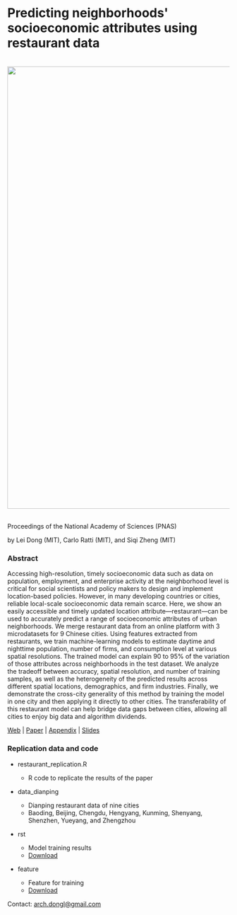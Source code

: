 # Predicting neighborhoods' socioeconomic attributes using restaurant data

<div align="center">
  <img src="https://github.com/leiii/restaurant/blob/master/food-small.jpg" width = "1000"><br><br>
</div>

Proceedings of the National Academy of Sciences (PNAS)

by Lei Dong (MIT), Carlo Ratti (MIT), and Siqi Zheng (MIT)


### Abstract

Accessing high-resolution, timely socioeconomic data such as data on population, employment, and enterprise activity at the neighborhood level is critical for social scientists and policy makers to design and implement location-based policies. However, in many developing countries or cities, reliable local-scale socioeconomic data remain scarce. Here, we show an easily accessible and timely updated location attribute—restaurant—can be used to accurately predict a range of socioeconomic attributes of urban neighborhoods. We merge restaurant data from an online platform with 3 microdatasets for 9 Chinese cities. Using features extracted from restaurants, we train machine-learning models to estimate daytime and nighttime population, number of firms, and consumption level at various spatial resolutions. The trained model can explain 90 to 95% of the variation of those attributes across neighborhoods in the test dataset. We analyze the tradeoff between accuracy, spatial resolution, and number of training samples, as well as the heterogeneity of the predicted results across different spatial locations, demographics, and firm industries. Finally, we demonstrate the cross-city generality of this method by training the model in one city and then applying it directly to other cities. The transferability of this restaurant model can help bridge data gaps between cities, allowing all cities to enjoy big data and algorithm dividends.

[Web](http://senseable.mit.edu/tasty-data/) | [Paper](https://www.pnas.org/content/116/31/15447) | [Appendix](https://www.pnas.org/content/suppl/2019/07/09/1903064116.DCSupplemental) | [Slides](https://github.com/leiii/restaurant/blob/master/Restaurant_Slides.pdf)

### Replication data and code

- restaurant_replication.R
    * R code to replicate the results of the paper
    
- data_dianping
    * Dianping restaurant data of nine cities
    * Baoding, Beijing, Chengdu, Hengyang, Kunming, Shenyang, Shenzhen, Yueyang, and Zhengzhou
    
- rst 
    * Model training results
    * [Download](https://drive.google.com/open?id=1O8rIy6CDWjapFu1YOYmmOqte8WfHe4Q-)
    
- feature 
    * Feature for training
    * [Download](https://drive.google.com/open?id=1VbWKqrkNU6MIZb17xH8B1y-k0PWdHUVw)
    
    
Contact: arch.dongl@gmail.com
